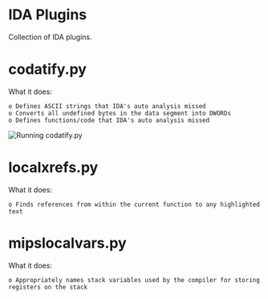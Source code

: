 IDA Plugins
===

Collection of IDA plugins.

codatify.py
===

What it does: 

	o Defines ASCII strings that IDA's auto analysis missed
	o Converts all undefined bytes in the data segment into DWORDs
	o Defines functions/code that IDA's auto analysis missed

![Running codatify.py](images/how_to_run_codatify.png)

localxrefs.py
===

What it does:

	o Finds references from within the current function to any highlighted text

mipslocalvars.py
===

What it does:

	o Appropriately names stack variables used by the compiler for storing registers on the stack
